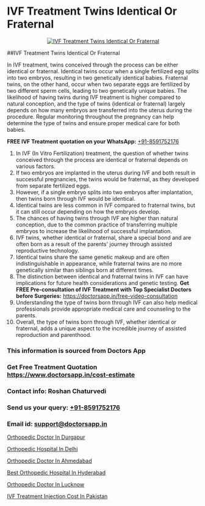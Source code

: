 # IVF Treatment Twins Identical Or Fraternal

<p align="center">
  <a href="https://doctorsapp.in/treatment/ivf-treatment">
    <img src="https://doctorsapp.co.in/uploads/treatment_image/ICSI.jpg" alt="IVF Treatment Twins Identical Or Fraternal">
  </a>
</p>
##IVF Treatment Twins Identical Or Fraternal

In IVF treatment, twins conceived through the process can be either identical or fraternal. Identical twins occur when a single fertilized egg splits into two embryos, resulting in two genetically identical babies. Fraternal twins, on the other hand, occur when two separate eggs are fertilized by two different sperm cells, leading to two genetically unique babies. The likelihood of having twins during IVF treatment is higher compared to natural conception, and the type of twins (identical or fraternal) largely depends on how many embryos are transferred into the uterus during the procedure. Regular monitoring throughout the pregnancy can help determine the type of twins and ensure proper medical care for both babies.

**FREE IVF Treatment quotation on your WhatsApp:**  [+91-8591752176](https://api.whatsapp.com/send?phone=8591752176)

1) In IVF (In Vitro Fertilization) treatment, the question of whether twins conceived through the process are identical or fraternal depends on various factors.
2) If two embryos are implanted in the uterus during IVF and both result in successful pregnancies, the twins would be fraternal, as they developed from separate fertilized eggs.
3) However, if a single embryo splits into two embryos after implantation, then twins born through IVF would be identical.
4) Identical twins are less common in IVF compared to fraternal twins, but it can still occur depending on how the embryos develop.
5) The chances of having twins through IVF are higher than natural conception, due to the common practice of transferring multiple embryos to increase the likelihood of successful implantation.
6) IVF twins, whether identical or fraternal, share a special bond and are often born as a result of the parents' journey through assisted reproductive technology.
7) Identical twins share the same genetic makeup and are often indistinguishable in appearance, while fraternal twins are no more genetically similar than siblings born at different times.
8) The distinction between identical and fraternal twins in IVF can have implications for future health considerations and genetic testing.
**Get FREE Pre-consultation of IVF Treatment with Top Specialist Doctors before Surgeries:** https://doctorsapp.in/free-video-consultation
9) Understanding the type of twins born through IVF can also help medical professionals provide appropriate medical care and counseling to the parents.
10) Overall, the type of twins born through IVF, whether identical or fraternal, adds a unique aspect to the incredible journey of assisted reproduction and parenthood.

### This information is sourced from Doctors App 
### Get Free Treatment Quotation https://www.doctorsapp.in/cost-estimate
### Contact info: Roshan Chaturvedi 
### Send us your query: [+91-8591752176](https://api.whatsapp.com/send?phone=8591752176) 
### Email id: support@doctorsapp.in

[Orthopedic Doctor In Durgapur](https://www.linkedin.com/pulse/orthopedic-doctor-durgapur-acl-tear-treatment-s49be?trackingId=Gcvc5vTd6oINEhaN9g2fMA%3D%3D&lipi=urn%3Ali%3Apage%3Ad_flagship3_company_admin%3BxUBWLKzDRA2fVBqJ%2Fp%2FTnw%3D%3D)

[Orthopedic Hospital In Delhi](https://www.linkedin.com/pulse/best-orthopedic-surgeon-delhi-doctorsapp-chittagong-74wee?trackingId=NJ%2Fl3Tt0YI20Gc0FX374Uw%3D%3D&lipi=urn%3Ali%3Apage%3Ad_flagship3_company_admin%3BUjs5mcUZR9ewYOKOFkpg2w%3D%3D)

[Orthopedic Doctor In Ahmedabad](https://medium.com/@vimalrana22/orthopedic-doctor-in-ahmedabad-180e68c3f3f8)

[Best Orthopedic Hospital In Hyderabad](https://medium.com/@vimalrana22/best-orthopedic-hospital-in-hyderabad-e7492a968a31)

[Orthopedic Doctor In Lucknow](https://doctors-apps.github.io/doctorsapp/orthopedic-doctor-in-lucknow)

[IVF Treatment Injection Cost In Pakistan](https://doctors-apps.github.io/doctorsapp/ivf-treatment-injection-cost-in-pakistan)

